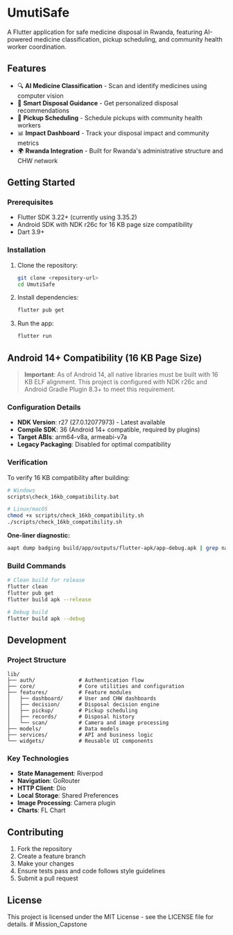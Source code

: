 # UmutiSafe

A Flutter application for safe medicine disposal in Rwanda, featuring AI-powered medicine classification, pickup scheduling, and community health worker coordination.

## Features

- 🔍 **AI Medicine Classification** - Scan and identify medicines using computer vision
- 📱 **Smart Disposal Guidance** - Get personalized disposal recommendations
- 🚚 **Pickup Scheduling** - Schedule pickups with community health workers
- 📊 **Impact Dashboard** - Track your disposal impact and community metrics
- 🌍 **Rwanda Integration** - Built for Rwanda's administrative structure and CHW network

## Getting Started

### Prerequisites

- Flutter SDK 3.22+ (currently using 3.35.2)
- Android SDK with NDK r26c for 16 KB page size compatibility
- Dart 3.9+

### Installation

1. Clone the repository:
   ```bash
   git clone <repository-url>
   cd UmutiSafe
   ```

2. Install dependencies:
   ```bash
   flutter pub get
   ```

3. Run the app:
   ```bash
   flutter run
   ```

## Android 14+ Compatibility (16 KB Page Size)

> **Important**: As of Android 14, all native libraries must be built with 16 KB ELF alignment. This project is configured with NDK r26c and Android Gradle Plugin 8.3+ to meet this requirement.

### Configuration Details

- **NDK Version**: r27 (27.0.12077973) - Latest available
- **Compile SDK**: 36 (Android 14+ compatible, required by plugins)
- **Target ABIs**: arm64-v8a, armeabi-v7a
- **Legacy Packaging**: Disabled for optimal compatibility

### Verification

To verify 16 KB compatibility after building:

```bash
# Windows
scripts\check_16kb_compatibility.bat

# Linux/macOS
chmod +x scripts/check_16kb_compatibility.sh
./scripts/check_16kb_compatibility.sh
```

**One-liner diagnostic:**
```bash
aapt dump badging build/app/outputs/flutter-apk/app-debug.apk | grep native-code
```

### Build Commands

```bash
# Clean build for release
flutter clean
flutter pub get
flutter build apk --release

# Debug build
flutter build apk --debug
```

## Development

### Project Structure

```
lib/
├── auth/              # Authentication flow
├── core/              # Core utilities and configuration
├── features/          # Feature modules
│   ├── dashboard/     # User and CHW dashboards
│   ├── decision/      # Disposal decision engine
│   ├── pickup/        # Pickup scheduling
│   ├── records/       # Disposal history
│   └── scan/          # Camera and image processing
├── models/            # Data models
├── services/          # API and business logic
└── widgets/           # Reusable UI components
```

### Key Technologies

- **State Management**: Riverpod
- **Navigation**: GoRouter
- **HTTP Client**: Dio
- **Local Storage**: Shared Preferences
- **Image Processing**: Camera plugin
- **Charts**: FL Chart

## Contributing

1. Fork the repository
2. Create a feature branch
3. Make your changes
4. Ensure tests pass and code follows style guidelines
5. Submit a pull request

## License

This project is licensed under the MIT License - see the LICENSE file for details.
#   M i s s i o n _ C a p s t o n e  
 